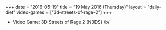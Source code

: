 +++
date = "2016-05-19"
title = "19 May 2016 (Thursday)"
layout = "daily-diet"
video-games = ["3d-streets-of-rage-2"]
+++


* Video Game: 3D Streets of Rage 2 {N3DS} /b/